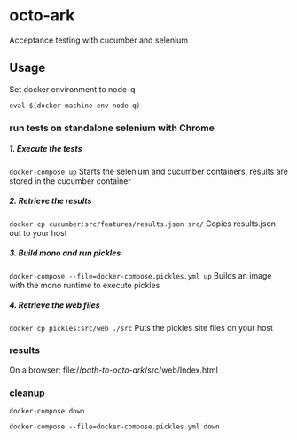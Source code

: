 # octo-ark
Acceptance testing with cucumber and selenium 

## Usage

Set docker environment to node-q

`eval $(docker-machine env node-q)`

### run tests on standalone selenium with Chrome

##### 1. Execute the tests

`docker-compose up` Starts the selenium and cucumber containers, results are stored in the cucumber container

##### 2. Retrieve the results

`docker cp cucumber:src/features/results.json src/` Copies results.json out to your host

##### 3. Build mono and run pickles

`docker-compose --file=docker-compose.pickles.yml up` Builds an image with the mono runtime to execute pickles

##### 4. Retrieve the web files

`docker cp pickles:src/web ./src` Puts the pickles site files on your host

### results

On a browser: file://*path-to-octo-ark*/src/web/Index.html

### cleanup

`docker-compose down`

`docker-compose --file=docker-compose.pickles.yml down`


